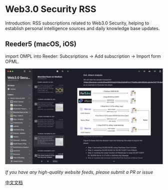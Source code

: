 # Web3.0 Security RSS
Introduction: RSS subscriptions related to Web3.0 Security, helping to establish personal intelligence sources and daily knowledge base updates.

## Reeder5 (macOS, iOS)

import OMPL into Reeder: Subcsriptions -> Add subscription -> Import form OPML.

![](usage.png)

*If you have any high-quality website feeds, please submit a PR or issue*

[中文文档](https://github.com/xxxeyJ/Web3.0-Security-RSS/blob/main/README-zh.md)

